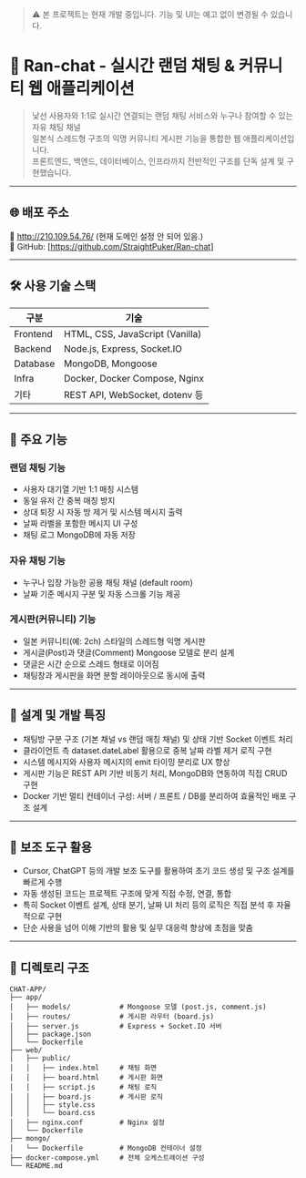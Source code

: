 > ⚠️ 본 프로젝트는 현재 개발 중입니다. 기능 및 UI는 예고 없이 변경될 수 있습니다.

# 🎲 Ran-chat - 실시간 랜덤 채팅 & 커뮤니티 웹 애플리케이션

> 낯선 사용자와 1:1로 실시간 연결되는 랜덤 채팅 서비스와 누구나 참여할 수 있는 자유 채팅 채널  
> 일본식 스레드형 구조의 익명 커뮤니티 게시판 기능을 통합한 웹 애플리케이션입니다.  
> 프론트엔드, 백엔드, 데이터베이스, 인프라까지 전반적인 구조를 단독 설계 및 구현했습니다.

---

## 🌐 배포 주소

📍 http://210.109.54.76/ (현재 도메인 설정 안 되어 있음.)  
📁 GitHub: [https://github.com/StraightPuker/Ran-chat]

---

## 🛠 사용 기술 스택

| 구분       | 기술                                |
|------------|-------------------------------------|
| Frontend   | HTML, CSS, JavaScript (Vanilla)     |
| Backend    | Node.js, Express, Socket.IO         |
| Database   | MongoDB, Mongoose                   |
| Infra      | Docker, Docker Compose, Nginx       |
| 기타       | REST API, WebSocket, dotenv 등      |

---

## 🧩 주요 기능

### 랜덤 채팅 기능
- 사용자 대기열 기반 1:1 매칭 시스템
- 동일 유저 간 중복 매칭 방지
- 상대 퇴장 시 자동 방 제거 및 시스템 메시지 출력
- 날짜 라벨을 포함한 메시지 UI 구성
- 채팅 로그 MongoDB에 자동 저장

### 자유 채팅 기능
- 누구나 입장 가능한 공용 채팅 채널 (default room)
- 날짜 기준 메시지 구분 및 자동 스크롤 기능 제공

### 게시판(커뮤니티) 기능
- 일본 커뮤니티(예: 2ch) 스타일의 스레드형 익명 게시판
- 게시글(Post)과 댓글(Comment) Mongoose 모델로 분리 설계
- 댓글은 시간 순으로 스레드 형태로 이어짐
- 채팅창과 게시판을 화면 분할 레이아웃으로 동시에 출력

---

## 🧠 설계 및 개발 특징

- 채팅방 구분 구조 (기본 채널 vs 랜덤 매칭 채널) 및 상태 기반 Socket 이벤트 처리
- 클라이언트 측 dataset.dateLabel 활용으로 중복 날짜 라벨 제거 로직 구현
- 시스템 메시지와 사용자 메시지의 emit 타이밍 분리로 UX 향상
- 게시판 기능은 REST API 기반 비동기 처리, MongoDB와 연동하여 직접 CRUD 구현
- Docker 기반 멀티 컨테이너 구성: 서버 / 프론트 / DB를 분리하여 효율적인 배포 구조 설계

---

## 📝 보조 도구 활용

- Cursor, ChatGPT 등의 개발 보조 도구를 활용하여 초기 코드 생성 및 구조 설계를 빠르게 수행
- 자동 생성된 코드는 프로젝트 구조에 맞게 직접 수정, 연결, 통합
- 특히 Socket 이벤트 설계, 상태 분기, 날짜 UI 처리 등의 로직은 직접 분석 후 자율적으로 구현
- 단순 사용을 넘어 이해 기반의 활용 및 실무 대응력 향상에 초점을 맞춤

---

## 📁 디렉토리 구조

```plaintext
CHAT-APP/
├── app/
│   ├── models/            # Mongoose 모델 (post.js, comment.js)
│   ├── routes/            # 게시판 라우터 (board.js)
│   ├── server.js          # Express + Socket.IO 서버
│   ├── package.json
│   └── Dockerfile
├── web/
│   ├── public/
│   │   ├── index.html     # 채팅 화면
│   │   ├── board.html     # 게시판 화면
│   │   ├── script.js      # 채팅 로직
│   │   ├── board.js       # 게시판 로직
│   │   ├── style.css
│   │   └── board.css
│   ├── nginx.conf         # Nginx 설정
│   └── Dockerfile
├── mongo/
│   └── Dockerfile         # MongoDB 컨테이너 설정
├── docker-compose.yml     # 전체 오케스트레이션 구성
└── README.md
